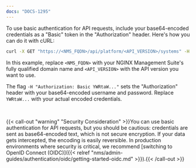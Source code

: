 ```yaml
---
docs: "DOCS-1295"
---
```


To use basic authentication for API requests, include your base64-encoded credentials as a "Basic" token in the "Authorization" header. Here's how you can do it with cURL:

``` bash
curl -X GET "https://<NMS_FQDN>/api/platform/<API_VERSION>/systems" -H "Authorization: Basic YWRtaW..."
```

In this example, replace `<NMS_FQDN>` with your NGINX Management Suite's fully qualified domain name and `<API_VERSION>` with the API version you want to use.

The flag `-H "Authorization: Basic YWRtaW..."` sets the "Authorization" header with your base64-encoded username and password. Replace `YWRtaW...` with your actual encoded credentials.

<br>

{{< call-out "warning" "Security Consideration" >}}You can use basic authentication for API requests, but you should be cautious: credentials are sent as base64-encoded text, which is not secure encryption. If your data gets intercepted, the encoding is easily reversible. In production environments where security is critical, we recommend [switching to OpenID Connect (OIDC)]({{< relref "nms/admin-guides/authentication/oidc/getting-started-oidc.md" >}}).{{< /call-out >}}
